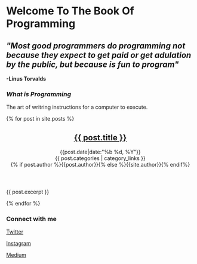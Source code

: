 # Welcome To The Book Of Programming

## _"Most good programmers do programming not because they expect to get paid or get adulation by the public, but because is fun to program"_

**-Linus Torvalds**

### **_What is Programming_**

The art of writring instructions for a computer to execute.

<!-- Show last 5 posts here -->

{% for post in site.posts %}

<article>
    <header>
        <h2><a href="{{site.baseurl}}{{post.url}}">{{ post.title }}</a></h2>
        <span class="date"><i class="icon-clock"></i><time datetime="{{post.date|date:"%F"}}">{{post.date|date:"%b %d, %Y"}}</time></span><br/>
        <span class="category"><i class="icon-tag"></i> {{ post.categories | category_links }}</span><br/>
        <span class="author"><i class="icon-user"></i> {% if post.author %}{{post.author}}{% else %}{{site.author}}{% endif%}</span>
    </header>
<div class="entry">{{ post.excerpt }}</div>
</article>

{% endfor %}

### **Connect with me**

[Twitter](https://twitter.com/FullStackJQN)

[Instagram](https://www.instagram.com/j_queue_n/)

[Medium](https://jqn.medium.com/)

